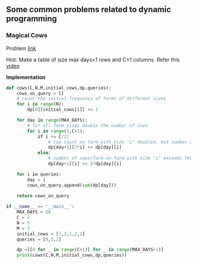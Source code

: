 ## Some common problems related to dynamic programming

### Magical Cows

Problem [link](https://open.kattis.com/problems/magicalcows)

Hint: Make a table of size max days+1 rows and C+1 columns. Refer this [video](https://www.youtube.com/watch?v=_tur2nPkIKo&list=PLDV1Zeh2NRsAsbafOroUBnNV8fhZa7P4u&index=2&ab_channel=WilliamFiset)

**Implementation**
```python
def cows(C,N,M,initial_cows,dp,queries):
	cows_on_query = []
	# count the initial frequency of farms of different sizes
	for i in range(N):
		dp[0][initial_cows[i]] += 1

	for day in range(MAX_DAYS):
		# for all farm sizes double the number of cows
		for i in range(1,C+1):
			if i <= C/2:
				# cow count on farm with size "i" doubled, but number of farms didn't
				dp[day+1][2*i] += dp[day][i]
			else:
				# number of cows/farm on farm with size "i" exceeds the permitted limit, so double the number of farms
				dp[day+1][i] += 2*dp[day][i] 

	for i in queries:
		day = i
		cows_on_query.append(sum(dp[day]))
	
	return cows_on_query

if __name__ == '__main__':
	MAX_DAYS = 50
	C = 2
	N = 5
	M = 3
	initial_cows = [1,2,1,2,1]
	queries = [0,1,2]

	dp =[[0 for _ in range(C+1)] for _ in range(MAX_DAYS+1)]
	print(cows(C,N,M,initial_cows,dp,queries))
```

